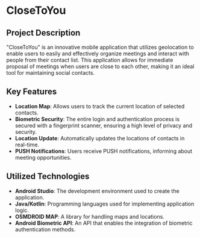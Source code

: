 # CloseToYou

## Project Description
"CloseToYou" is an innovative mobile application that utilizes geolocation to enable users to easily and effectively organize meetings and interact with people from their contact list. This application allows for immediate proposal of meetings when users are close to each other, making it an ideal tool for maintaining social contacts.

## Key Features
- **Location Map**: Allows users to track the current location of selected contacts.
- **Biometric Security**: The entire login and authentication process is secured with a fingerprint scanner, ensuring a high level of privacy and security.
- **Location Update**: Automatically updates the locations of contacts in real-time.
- **PUSH Notifications**: Users receive PUSH notifications, informing about meeting opportunities.

## Utilized Technologies
- **Android Studio**: The development environment used to create the application.
- **Java/Kotlin**: Programming languages used for implementing application logic.
- **OSMDROID MAP**: A library for handling maps and locations.
- **Android Biometric API**: An API that enables the integration of biometric authentication methods.
